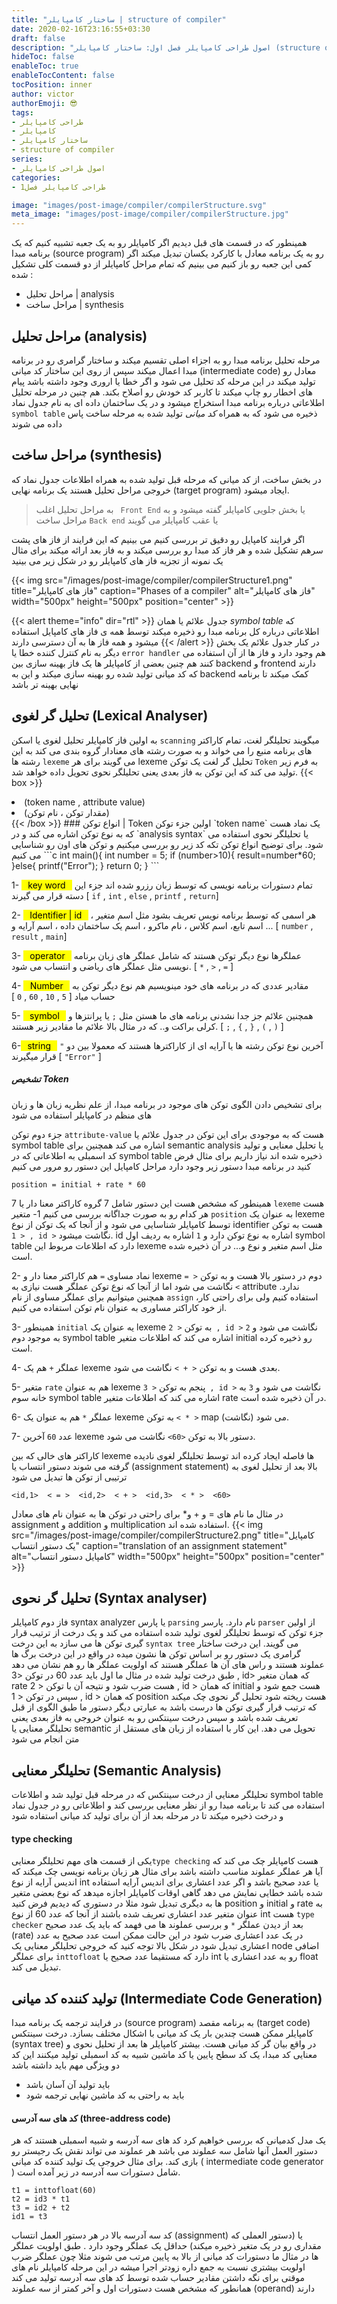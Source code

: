```yaml
---
title: "ساختار کامپایلر | structure of compiler"
date: 2020-02-16T23:16:55+03:30
draft: false
description: "اصول طراحی کامپایلر فصل اول: ساختار کامپایلر (structure of compiler)"
hideToc: false
enableToc: true
enableTocContent: false
tocPosition: inner
author: victor
authorEmoji: 😎
tags: 
- طراحی کامپایلر
- کامپایلر
- ساختار کامپایلر
- structure of compiler
series:
- اصول طراحی کامپایلر
categories:
- طراحی کامپایلر فصل1

image: "images/post-image/compiler/compilerStructure.svg"
meta_image: "images/post-image/compiler/compilerStructure.jpg"
---
```

همینطور که در قسمت های قبل دیدیم اگر کامپایلر رو به یک جعبه تشبیه کنیم که یک برنامه مبدا (source program) رو به یک برنامه معادل با کارکرد یکسان تبدیل میکند اگر کمی این جعبه رو باز کنیم می بینیم که تمام مراحل کامپایلر از دو قسمت کلی تشکیل شده :
* مراحل تحلیل | analysis
* مراحل ساخت |  synthesis
## مراحل تحلیل (analysis)
مرحله تحلیل برنامه مبدا رو به اجزاء اصلی تقسیم میکند و ساختار گرامری رو در برنامه مبدا اعمال میکند سپس از روی این ساختار کد میانی (intermediate code) معادل رو تولید میکند در این مرحله کد تحلیل می شود و اگر خطا یا اروری وجود داشته باشد پیام های اخطار رو چاپ میکند تا کاربر کد خودش رو اصلاح بکند.
هم چنین در مرحله تحلیل اطلاعاتی درباره برنامه مبدا استخراج میشود و در یک ساختمان داده ای به نام جدول نماد `symbol table` ذخیره می شود که به همراه *کد میانی* تولید شده به مرحله ساخت پاس داده می شوند
## مراحل ساخت (synthesis)
در بخش ساخت، از کد میانی که مرحله قبل تولید شده به همراه اطلاعات جدول نماد که خروجی مراحل تحلیل هستند یک برنامه نهایی (target program) ایجاد میشود.
> به مراحل تحلیل اغلب ` Front End` یا بخش جلویی کامپایلر گفته میشود 
و به مراحل ساخت `Back end` یا عقب کامپایلر می گویند

اگر فرایند کامپایل رو دقیق تر بررسی کنیم می بینیم که این فرایند از فاز های پشت سرهم تشکیل شده و هر فاز کد مبدا رو بررسی میکند و به فاز بعد ارائه میکند برای مثال یک نمونه از تجزیه فاز های کامپایلر رو در شکل زیر می بینید

{{< img src="/images/post-image/compiler/compilerStructure1.png" title="فاز های کامپایلر" caption="Phases of a compiler" alt="فاز های کامپایلر" width="500px" height="500px" position="center" >}}

{{< alert theme="info" dir="rtl" >}}
جدول علائم یا همان  *symbol table* که اطلاعاتی درباره کل برنامه مبدا رو ذخیره میکند توسط همه ی فاز های کامپایل استفاده میشود و همه فاز ها به آن دسترسی دارند
{{< /alert >}}
در کنار جدول علائم یک بخش دیگر به نام کنترل کننده خطا یا  `error handler` هم وجود دارد و فاز ها از آن استفاده می کنند
هم چنین بعضی از کامپایلر ها یک فاز بهینه سازی بین backend و frontend دارند که کد میانی تولید شده رو بهینه سازی میکند و این به backend کمک میکند تا برنامه نهایی بهینه تر باشد
## تحلیل گر لغوی (Lexical Analyser)
به اولین فاز کامپایلر تحلیل لغوی یا اسکن `scanning` میگویند تحلیلگر لغت، تمام کاراکتر های برنامه منبع را می خواند و به صورت رشته های معنادار گروه بندی می کند به این رشته ها `lexeme` می گویند برای هر lexeme تحلیل گر لغت یک توکن `Token` به فرم زیر تولید می کند که این توکن به فاز بعدی یعنی تحلیلگر نحوی تحویل داده خواهد شد.
{{< box >}}
<li>(token name , attribute value)</li>
<li>(مقدار توکن ،  نام توکن)</li>
{{< /box >}}
### انواع توکن | Token
اولین جزء توکن `token name` یک نماد هست که به نوع توکن اشاره می کند و در `analysis syntax` یا تحلیلگر نحوی استفاده می شود. برای توضیح انواع توکن تکه کد زیر رو بررسی میکنیم و توکن های اون رو شناسایی می کنیم
```c
int main(){
    int number = 5;
    if (number>10){
        result=number*60;
    }else{
	printf("Error");
    }
    return 0;
}
```

1- <mark>⠀key word⠀</mark>
تمام دستورات برنامه نویسی که توسط زبان رزرو شده اند جزء این دسته قرار می گیرند
[ `if` , `int` , `else` ,  `printf` , `return`]

2- <mark>⠀Identifier | id⠀</mark>
هر اسمی که توسط برنامه نویس تعریف بشود مثل اسم متغیر ، اسم تابع، اسم کلاس ، نام ماکرو ، اسم یک ساختمان داده ، اسم آرایه و ...
[ `number` , `result` , `main`]

3- <mark>‎‎‏‏‎‎⠀operator⠀</mark>
عملگرها نوع دیگر توکن هستند که شامل عملگر های زبان برنامه نویسی مثل عملگر های ریاضی و انتساب می شود.
[ `*` , `>` , `=` ]

4- <mark>⠀Number⠀</mark>
مقادیر عددی که در برنامه های خود مینویسیم هم نوع دیگر توکن به حساب میاد
[ `5` , `10` , `60` , `0` ]

5- <mark>⠀symbol⠀</mark>
همچنین علائم جز جدا نشدنی برنامه های ما هستن مثل `;` یا پرانتزها و کرلی براکت و.. که در مثال بالا علائم ما مقادیر زیر هستند.
 [ `;` , `{` , `}` , `(` , `)` ]

6-<mark>⠀string⠀</mark>
آخرین نوع توکن رشته ها یا آرایه ای از کاراکترها هستند که معمولا بین دو `"` قرار میگیرند
[ `"Error"`  ]

##### تشخیص Token
برای تشخیص دادن الگوی توکن های موجود در برنامه مبدا، از علم نظریه زبان ها و زبان های منظم در کامپایلر استفاده می شود

جزء دوم توکن `attribute-value` هست که به موجودی برای این توکن در جدول علائم یا symbol table اشاره می کند همچنین برای semantic analysis یا تحلیل معنایی و تولید کد اسمبلی به اطلاعاتی که در symbol table ذخیره شده اند نیاز داریم برای مثال فرض کنید در برنامه مبدا دستور زیر وجود دارد مراحل کامپایل این دستور رو مرور می کنیم 
```
position = initial + rate * 60
```
همینطور که مشخص هست این دستور شامل 7 گروه کاراکتر معنا دار یا 7 `lexeme` هست هر کدام رو به صورت جداگانه بررسی می کنیم
1- متغیر `position` به عنوان یک lexeme توسط کامپایلر شناسایی می شود و از آنجا که یک توکن از نوع identifier هست به توکن ` < 1 , id >` نگاشت میشود. id اشاره به نوع توکن دارد و `1` اشاره به ردیف اول symbol table دارد که اطلاعات مربوط این lexeme مثل اسم متغیر و نوع و... در آن ذخیره شده است.

2- نماد مساوی  `=` هم کاراکتر معنا دار و lexeme دوم در دستور بالا هست و به توکن  `< = >`  نگاشت می شود اما از آنجا که نوع توکن عملگر هست نیازی به attribute  ندارد. همچنین میتوانیم برای عملگر مساوی از نام `assign` استفاده کنیم ولی برای راحتی کار، از خود کاراکتر مساوری به عنوان نام توکن استفاده می کنیم.

3- همینطور `initial` یه عنوان یک lexeme به توکن `< 2 , id >` نگاشت می شود و `2` به موجود دوم symbol table اشاره می کند که اطلاعات متغیر initial رو ذخیره کرده است.

4- عملگر `+` هم یک lexeme بعدی هست و به توکن  `< + >` نگاشت می شود.

5- متغیر `rate` هم به عنوان  lexeme پنجم به توکن `< 3 , id >` نگاشت می شود و `3` به خانه سوم symbol table اشاره می کند که اطلاعات متغیر rate در آن ذخیره شده است.

6- عملگر `*` هم به عنوان یک lexeme به توکن `< * >` map (نگاشت) می شود.

7- عدد `60` آخرین lexeme دستور بالا به توکن `<60>` نگاشت می شود.
 
کاراکتر های خالی که بین lexeme ها فاصله ایجاد کرده اند توسط تحلیلگر لغوی نادیده گرفته می شوند دستور انتساب یا (assignment statement) بالا بعد از تحلیل لغوی به ترتیبی از توکن ها تبدیل می شود
```
<id,1>  < = >  <id,2>  < + >  <id,3>  < * >  <60>
```
در مثال ما نام های = و + و* برای راحتی در توکن ها به عنوان نام های معادل assignment و addition و multiplication استفاده شده اند.
{{< img src="/images/post-image/compiler/compilerStructure2.png" title="کامپایل یک دستور انتساب" caption="translation of an assignment statement" alt="کامپایل دستور انتساب" width="500px" height="500px" position="center" >}}

## تحلیل گر نحوی (Syntax analyser)
فاز دوم کامپایلر syntax analyzer یا پارس `parsing` نام دارد. پارسر `parser` از اولین جزء توکن که توسط تحلیلگر لغوی تولید شده استفاده می کند و یک درخت از ترتیب قرار گیری توکن ها می سازد به این درخت `syntax tree` می گویند. این درخت ساختار گرامری یک دستور رو بر اساس توکن ها نشون میده در واقع در این درخت برگ ها عملوند هستند و راس های آن ها عملگر هستند که اولویت عملگر ها رو هم نشان می دهد  طبق درخت تولید شده در مثال ما اول باید عدد 60 در توکن <3 , id> که همان متغیر rate  هست ضرب شود و نتیجه آن با توکن < 2 , id > که همان initial هست جمع شود و سپس در توکن  < 1 , id > که همان position هست ریخته شود تحلیل گر نحوی چک میکند که ترتیب قرار گیری توکن ها درست باشد به عبارتی دیگر دستور ما طبق الگوی از قبل تعریف شده باشد و سپس درخت سینتکس رو به عنوان خروجی به فاز بعدی یعنی تحلیلگر معنایی یا semantic تحویل می دهد. این کار با استفاده از زبان های مستقل از متن انجام می شود
## تحلیلگر معنایی (Semantic Analysis)
تحلیلگر معنایی از درخت سینتکس که در مرحله قبل تولید شد و اطلاعات symbol table استفاده می کند تا برنامه مبدا رو از نظر معنایی بررسی کند و اطلاعاتی رو در جدول نماد و درخت ذخیره میکند تا در مرحله بعد از آن برای تولید کد میانی استفاده شود
#### type checking
یکی از قسمت های مهم تحلیلگر معنایی` type checking ` هست کامپایلر چک می کند که آیا هر عملگر عملوند مناسب داشته باشد برای مثال هر زبان برنامه نویسی چک میکند که اندیس آرایه از نوع int یا عدد صحیح باشد و اگر عدد اعشاری برای اندیس آرایه استفاده شده باشد خطایی نمایش می دهد گاهی اوقات کامپایلر اجازه میدهد که نوع بعضی متغیر ها به دیگری تبدیل شود مثلا در دستوری که دیدیم فرض کنید  position و initial و rate به عنوان متغیر عدد اعشاری تعریف شده باشند از آنجا که عدد 60 از نوع  int هست `type checker` بعد از دیدن عملگر `*` و بررسی عملوند ها می فهمد که باید یک عدد صحیح (rate) در یک عدد اعشاری ضرب شود در این حالت ممکن است عدد صحیح به عدد اعشاری تبدیل شود در شکل بالا توجه کنید که خروجی تحلیلگر معنایی یک node اضافی برای عملگر `inttofloat` دارد که مستقیما عدد صحیح یا int رو به عدد اعشاری یا float تبدیل می کند.

## تولید کننده کد میانی (Intermediate Code Generation)
در فرایند ترجمه یک برنامه مبدا (source program) به برنامه مقصد (target code) کامپایلر ممکن هست چندین بار یک کد میانی با اشکال مختلف بسازد. درخت سینتکس (syntax tree) در واقع بیان گر کد میانی هست.
بیشتر کامپایلر ها بعد از تحلیل  نحوی و معنایی کد مبدا، یک کد سطح پایین یا کد ماشین شبیه به کد اسمبلی تولید میکنند این کد دو ویژگی مهم باید داشته باشد
* باید تولید آن آسان باشد
* باید به راحتی به کد ماشین نهایی ترجمه شود
#### کد های سه آدرسی (three-address code) 
یک مدل کدمیانی که بررسی خواهیم کرد کد های سه آدرسه و شبیه اسمبلی هستند که هر دستور العمل آنها شامل سه عملوند می باشد هر عملوند می تواند نقش یک رجیستر رو بازی کند. برای مثال خروجی یک تولید کننده کد میانی ( intermediate code generator ) شامل دستورات سه آدرسه در زیر آمده است.
```
t1 = inttofloat(60)
t2 = id3 * t1
t3 = id2 + t2
id1 = t3
```
کد سه آدرسه بالا در هر دستور العمل انتساب (assignment) یا (دستور العملی که مقداری رو در یک متغیر ذخیره میکند) حداقل یک عملگر وجود دارد . طبق اولویت عملگر ها در مثال ما دستورات کد میانی از بالا به پایین مرتب می شوند مثلا چون عملگر ضرب اولویت بیشتری نسبت به جمع داره زودتر اجرا میشه در این مرحله کامپایلر نام های موقتی برای نگه داشتن مقادیر حساب شده توسط کد های سه آدرسه تولید می کند همانطور که مشخص هست دستورات اول و آخر کمتر از سه عملوند (operand) دارند

